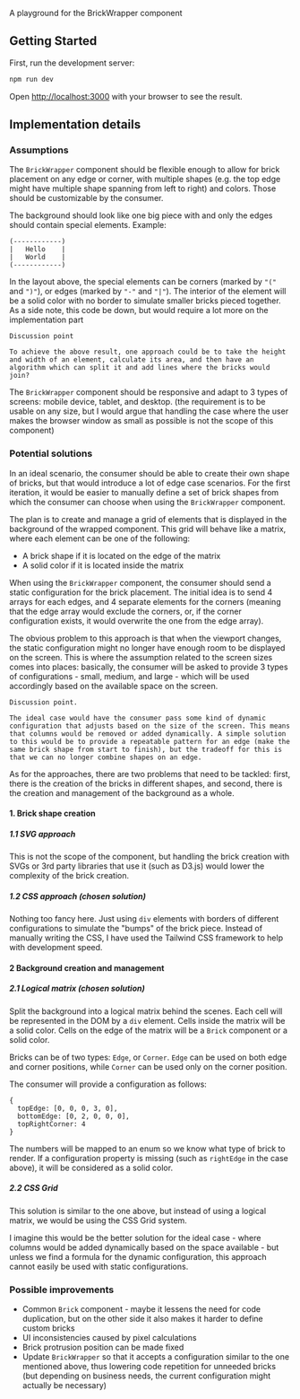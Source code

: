 A playground for the BrickWrapper component

## Getting Started

First, run the development server:

```bash
npm run dev
```

Open [http://localhost:3000](http://localhost:3000) with your browser to see the result.

## Implementation details

### Assumptions

The `BrickWrapper` component should be flexible enough to allow for brick placement on any edge or corner, with multiple shapes (e.g. the top edge might have multiple shape spanning from left to right) and colors. Those should be customizable by the consumer.

The background should look like one big piece with and only the edges should contain special elements. Example:

```
(------------)
|   Hello    |
|   World    |
(------------)
```

In the layout above, the special elements can be corners (marked by `"("` and `")"`), or edges (marked by `"-"` and `"|"`). The interior of the element will be a solid color with no border to simulate smaller bricks pieced together. As a side note, this code be down, but would require a lot more on the implementation part

```
Discussion point

To achieve the above result, one approach could be to take the height and width of an element, calculate its area, and then have an algorithm which can split it and add lines where the bricks would join?
```

The `BrickWrapper` component should be responsive and adapt to 3 types of screens: mobile device, tablet, and desktop. (the requirement is to be usable on any size, but I would argue that handling the case where the user makes the browser window as small as possible is not the scope of this component)

### Potential solutions

In an ideal scenario, the consumer should be able to create their own shape of bricks, but that would introduce a lot of edge case scenarios. For the first iteration, it would be easier to manually define a set of brick shapes from which the consumer can choose when using the `BrickWrapper` component.

The plan is to create and manage a grid of elements that is displayed in the background of the wrapped component. This grid will behave like a matrix, where each element can be one of the following:

- A brick shape if it is located on the edge of the matrix
- A solid color if it is located inside the matrix

When using the `BrickWrapper` component, the consumer should send a static configuration for the brick placement. The initial idea is to send 4 arrays for each edges, and 4 separate elements for the corners (meaning that the edge array would exclude the corners, or, if the corner configuration exists, it would overwrite the one from the edge array).

The obvious problem to this approach is that when the viewport changes, the static configuration might no longer have enough room to be displayed on the screen. This is where the assumption related to the screen sizes comes into places: basically, the consumer will be asked to provide 3 types of configurations - small, medium, and large - which will be used accordingly based on the available space on the screen.

```
Discussion point.

The ideal case would have the consumer pass some kind of dynamic configuration that adjusts based on the size of the screen. This means that columns would be removed or added dynamically. A simple solution to this would be to provide a repeatable pattern for an edge (make the same brick shape from start to finish), but the tradeoff for this is that we can no longer combine shapes on an edge.
```

As for the approaches, there are two problems that need to be tackled: first, there is the creation of the bricks in different shapes, and second, there is the creation and management of the background as a whole.

#### 1. Brick shape creation

##### 1.1 SVG approach

This is not the scope of the component, but handling the brick creation with SVGs or 3rd party libraries that use it (such as D3.js) would lower the complexity of the brick creation.

##### 1.2 CSS approach (chosen solution)

Nothing too fancy here. Just using `div` elements with borders of different configurations to simulate the "bumps" of the brick piece. Instead of manually writing the CSS, I have used the Tailwind CSS framework to help with development speed.

#### 2 Background creation and management

##### 2.1 Logical matrix (chosen solution)

Split the background into a logical matrix behind the scenes. Each cell will be represented in the DOM by a `div` element. Cells inside the matrix will be a solid color. Cells on the edge of the matrix will be a `Brick` component or a solid color.

Bricks can be of two types: `Edge`, or `Corner`. `Edge` can be used on both edge and corner positions, while `Corner` can be used only on the corner position.

The consumer will provide a configuration as follows:

```
{
  topEdge: [0, 0, 0, 3, 0],
  bottomEdge: [0, 2, 0, 0, 0],
  topRightCorner: 4
}
```

The numbers will be mapped to an enum so we know what type of brick to render. If a configuration property is missing (such as `rightEdge` in the case above), it will be considered as a solid color.

##### 2.2 CSS Grid

This solution is similar to the one above, but instead of using a logical matrix, we would be using the CSS Grid system.

I imagine this would be the better solution for the ideal case - where columns would be added dynamically based on the space available - but unless we find a formula for the dynamic configuration, this approach cannot easily be used with static configurations.

### Possible improvements

- Common `Brick` component - maybe it lessens the need for code duplication, but on the other side it also makes it harder to define custom bricks
- UI inconsistencies caused by pixel calculations
- Brick protrusion position can be made fixed
- Update `BrickWrapper` so that it accepts a configuration similar to the one mentioned above, thus lowering code repetition for unneeded bricks (but depending on business needs, the current configuration might actually be necessary)
